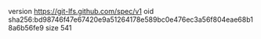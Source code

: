 version https://git-lfs.github.com/spec/v1
oid sha256:bd98746f47e67420e9a51264178e589bc0e476ec3a56f804eae68b18a6b56fe9
size 541
